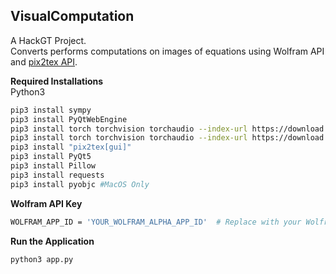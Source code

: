 ## VisualComputation
A HackGT Project. \
Converts performs computations on images of equations using Wolfram API and [pix2tex API](https://github.com/lukas-blecher/LaTeX-OCR).

**Required Installations** \
Python3
```sh
pip3 install sympy
pip3 install PyQtWebEngine
pip3 install torch torchvision torchaudio --index-url https://download.pytorch.org/whl/cpu
pip3 install torch torchvision torchaudio --index-url https://download.pytorch.org/whl/cu117
pip3 install "pix2tex[gui]"
pip3 install PyQt5
pip3 install Pillow
pip3 install requests
pip3 install pyobjc #MacOS Only
```
**Wolfram API Key**
```sh
WOLFRAM_APP_ID = 'YOUR_WOLFRAM_ALPHA_APP_ID'  # Replace with your Wolfram App ID
```
**Run the Application**
```sh
python3 app.py
```
